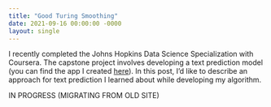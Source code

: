 ```yaml
---
title: "Good Turing Smoothing"
date: 2021-09-16 00:00:00 -0000
layout: single
---
```


I recently completed the Johns Hopkins Data Science Specialization with Coursera. The capstone project involves developing a text prediction model (you can find the app I created [here](https://ericoden.shinyapps.io/text_prediction/)). In this post, I’d like to describe an approach for text prediction I learned about while developing my algorithm.

IN PROGRESS (MIGRATING FROM OLD SITE)
